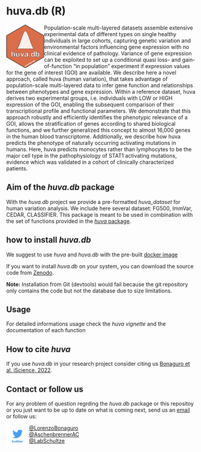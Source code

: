 # huva.db (R)
<img src="./logo/huvadb_logo.png" width="20%" style="float: left;">

Population-scale multi-layered datasets assemble extensive experimental data of different types on single healthy individuals in large cohorts, capturing genetic variation and environmental factors influencing gene expression with no clinical evidence of pathology. Variance of gene expression can be exploited to set up a conditional quasi loss- and gain-of-function “in population” experiment if expression values for the gene of interest (GOI) are available. We describe here a novel approach, called huva (human variation), that takes advantage of population-scale multi-layered data to infer gene function and relationships between phenotypes and gene expression. Within a reference dataset, huva derives two experimental groups, i.e. individuals with LOW or HIGH expression of the GOI, enabling the subsequent comparison of their transcriptional profile and functional parameters. We demonstrate that this approach robustly and efficiently identifies the phenotypic relevance of a GOI, allows the stratification of genes according to shared biological functions, and we further generalized this concept to almost 16,000 genes in the human blood transcriptome. Additionally, we describe how huva predicts the phenotype of naturally occurring activating mutations in humans. Here, huva predicts monocytes rather than lymphocytes to be the major cell type in the pathophysiology of STAT1 activating mutations, evidence which was validated in a cohort of clinically characterized patients.

## Aim of the *huva.db* package
With the *huva.db* project we provide a pre-formatted *huva_dataset* for human variation analysis. We include here several dataset: FG500, ImmVar, CEDAR, CLASSIFIER. This package is meant to be used in combination with the set of functions provided in the [*huva* package](https://github.com/lorenzobonaguro/huva). 

## how to install *huva.db*
We suggest to use *huva* and *huva.db* with the pre-built [docker image](https://hub.docker.com/repository/docker/lorenzobonaguro/huva_docker)

If you want to install *huva.db* on your system, you can download the source code from [Zenodo](https://doi.org/10.5281/zenodo.7071266). 

**Note:** Installation from Git (devtools) would fail because the git repository only contains the code but not the database due to size limitations.

## Usage
For detailed informations usage check the *huva vignette* and the documentation of each function

## How to cite *huva*
If you use *huva.db* in your research project consider citing us [Bonaguro et al. iScience, 2022](weblink).

## Contact or follow us
For any problem of question regrding the *huva.db* package or this repositoy or you just want to be up to date on what is coming next, send us an [email](mailto:lorenzobonaguro@uni-bonn.de) or follow us:  

<img src="./logo/twitter.png" width="12%" style="float: left;">  

[@LorenzoBonaguro](https://twitter.com/LorenzoBonaguro)  
[@AschenbrennerAC](https://twitter.com/AschenbrennerAC)  
[@LabSchultze](https://twitter.com/LabSchultze)